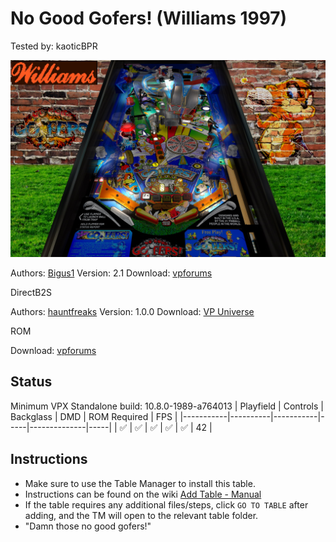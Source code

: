 # No Good Gofers! (Williams 1997)
Tested by: kaoticBPR

![Table Preview](../../images/vpx-no-good-gophers-preview.jpg)

Authors: [Bigus1](https://www.vpforums.org/index.php?showuser=107629)
Version: 2.1
Download: [vpforums](https://www.vpforums.org/index.php?app=downloads&showfile=16148)

DirectB2S

Authors: [hauntfreaks](https://vpuniverse.com/profile/5216-hauntfreaks/)
Version: 1.0.0
Download: [VP Universe](https://vpuniverse.com/files/file/12418-no-good-gofers-williams-1997-b2s-with-full-dmd/)

ROM

Download: [vpforums](https://www.vpforums.org/index.php?app=downloads&showfile=1194)

## Status 

Minimum VPX Standalone build: 10.8.0-1989-a764013
| Playfield | Controls | Backglass | DMD | ROM Required | FPS | 
|-----------|----------|-----------|-----|--------------|-----|
| :white_check_mark: | :white_check_mark: | :white_check_mark: | :white_check_mark: | :white_check_mark: | 42 |

## Instructions

- Make sure to use the Table Manager to install this table.
- Instructions can be found on the wiki [Add Table - Manual](https://github.com/LegendsUnchained/vpx-standalone-alp4k/wiki/%5B04%5D-%F0%9F%A7%A1-TM-%E2%80%90-Other-Features#add-table---manual)
- If the table requires any additional files/steps, click `GO TO TABLE` after adding, and the TM will open to the relevant table folder.
- "Damn those no good gofers!"

